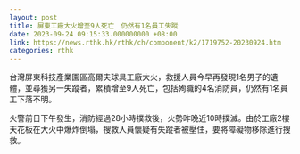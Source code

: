 ```yaml
---
layout: post
title: 屏東工廠大火增至9人死亡　仍然有1名員工失蹤
date: 2023-09-24 09:15:33.000000000 +08:00
link: https://news.rthk.hk/rthk/ch/component/k2/1719752-20230924.htm
categories: rthk
---
```


台灣屏東科技產業園區高爾夫球具工廠大火，救援人員今早再發現1名男子的遺體，並尋獲另一失蹤者，累積增至9人死亡，包括殉職的4名消防員，仍然有1名員工下落不明。

火警前日下午發生，消防經過28小時撲救後，火勢昨晚近10時撲滅。由於工廠2樓天花板在大火中爆炸倒塌，搜救人員懷疑有失蹤者被壓住，要將障礙物移除進行搜救。

